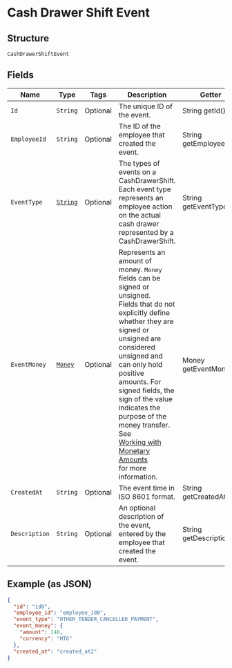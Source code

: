 
# Cash Drawer Shift Event

## Structure

`CashDrawerShiftEvent`

## Fields

| Name | Type | Tags | Description | Getter |
|  --- | --- | --- | --- | --- |
| `Id` | `String` | Optional | The unique ID of the event. | String getId() |
| `EmployeeId` | `String` | Optional | The ID of the employee that created the event. | String getEmployeeId() |
| `EventType` | [`String`](../../doc/models/cash-drawer-event-type.md) | Optional | The types of events on a CashDrawerShift.<br>Each event type represents an employee action on the actual cash drawer<br>represented by a CashDrawerShift. | String getEventType() |
| `EventMoney` | [`Money`](../../doc/models/money.md) | Optional | Represents an amount of money. `Money` fields can be signed or unsigned.<br>Fields that do not explicitly define whether they are signed or unsigned are<br>considered unsigned and can only hold positive amounts. For signed fields, the<br>sign of the value indicates the purpose of the money transfer. See<br>[Working with Monetary Amounts](../../https://developer.squareup.com/docs/build-basics/working-with-monetary-amounts)<br>for more information. | Money getEventMoney() |
| `CreatedAt` | `String` | Optional | The event time in ISO 8601 format. | String getCreatedAt() |
| `Description` | `String` | Optional | An optional description of the event, entered by the employee that<br>created the event. | String getDescription() |

## Example (as JSON)

```json
{
  "id": "id0",
  "employee_id": "employee_id0",
  "event_type": "OTHER_TENDER_CANCELLED_PAYMENT",
  "event_money": {
    "amount": 148,
    "currency": "HTG"
  },
  "created_at": "created_at2"
}
```

